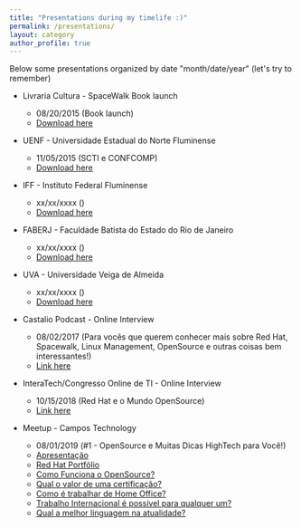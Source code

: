 ```yaml
---
title: "Presentations during my timelife :)"
permalink: /presentations/
layout: category
author_profile: true
---
```

Below some presentations organized by date "month/date/year" (let's try to remember)

- Livraria Cultura - SpaceWalk Book launch
  - 08/20/2015 (Book launch)
  - [Download here](#)


- UENF - Universidade Estadual do Norte Fluminense
  - 11/05/2015 (SCTI e CONFCOMP)
  - [Download here](/assets/files/SCTI_11.05.2015.pdf)


- IFF - Instituto Federal Fluminense
  - xx/xx/xxxx ()
  - [Download here](#)


- FABERJ - Faculdade Batista do Estado do Rio de Janeiro
  - xx/xx/xxxx ()
  - [Download here](#)


- UVA - Universidade Veiga de Almeida
  - xx/xx/xxxx ()
  - [Download here](#)


- Castalio Podcast - Online Interview
  - 08/02/2017 (Para vocês que querem conhecer mais sobre Red Hat, Spacewalk, Linux Management, OpenSource e outras coisas bem interessantes!)
  - [Link here](https://www.youtube.com/watch?v=U8V6_7ZotwI)


- InteraTech/Congresso Online de TI - Online Interview
  - 10/15/2018 (Red Hat e o Mundo OpenSource)
  - [Link here](https://www.youtube.com/watch?v=59F9iYH0KBQ)


- Meetup - Campos Technology
  - 08/01/2019 (#1 - OpenSource e Muitas Dicas HighTech para Você!)
  - [Apresentação](/assets/files/meetup_01_Apresentacao.pdf)
  - [Red Hat Portfólio](/assets/files/meetup_01_Red_Hat_Corporate_Presentation_PT-BR.pdf)
  - [Como Funciona o OpenSource?](/assets/files/meetup_01_Como_funciona_o_OpenSource.pdf)
  - [Qual o valor de uma certificação?](/assets/files/meetup_01_Qual_o_valor_de_uma_certificacao_para_o_mercado_de_trabalho.pdf)
  - [Como é trabalhar de Home Office?](/assets/files/meetup_01_Como_e_trabalhar_de_home_office.pdf)
  - [Trabalho Internacional é possível para qualquer um?](/assets/files/meetup_01_Trabalho_internacional_e_possivel_para_qualquer_um.pdf)
  - [Qual a melhor linguagem na atualidade?](/assets/files/meetup_01_Qual_a_melhor_linguagem_na_atualidade.pdf)

